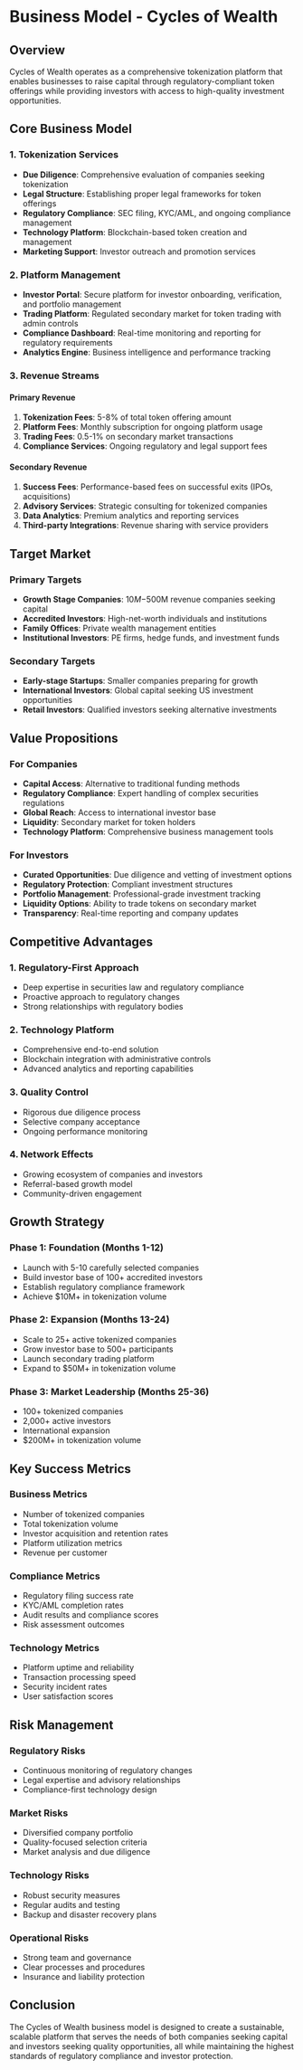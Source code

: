 # Business Model - Cycles of Wealth

## Overview

Cycles of Wealth operates as a comprehensive tokenization platform that enables businesses to raise capital through regulatory-compliant token offerings while providing investors with access to high-quality investment opportunities.

## Core Business Model

### 1. Tokenization Services
- **Due Diligence**: Comprehensive evaluation of companies seeking tokenization
- **Legal Structure**: Establishing proper legal frameworks for token offerings
- **Regulatory Compliance**: SEC filing, KYC/AML, and ongoing compliance management
- **Technology Platform**: Blockchain-based token creation and management
- **Marketing Support**: Investor outreach and promotion services

### 2. Platform Management
- **Investor Portal**: Secure platform for investor onboarding, verification, and portfolio management
- **Trading Platform**: Regulated secondary market for token trading with admin controls
- **Compliance Dashboard**: Real-time monitoring and reporting for regulatory requirements
- **Analytics Engine**: Business intelligence and performance tracking

### 3. Revenue Streams

#### Primary Revenue
1. **Tokenization Fees**: 5-8% of total token offering amount
2. **Platform Fees**: Monthly subscription for ongoing platform usage
3. **Trading Fees**: 0.5-1% on secondary market transactions
4. **Compliance Services**: Ongoing regulatory and legal support fees

#### Secondary Revenue
1. **Success Fees**: Performance-based fees on successful exits (IPOs, acquisitions)
2. **Advisory Services**: Strategic consulting for tokenized companies
3. **Data Analytics**: Premium analytics and reporting services
4. **Third-party Integrations**: Revenue sharing with service providers

## Target Market

### Primary Targets
- **Growth Stage Companies**: $10M-$500M revenue companies seeking capital
- **Accredited Investors**: High-net-worth individuals and institutions
- **Family Offices**: Private wealth management entities
- **Institutional Investors**: PE firms, hedge funds, and investment funds

### Secondary Targets
- **Early-stage Startups**: Smaller companies preparing for growth
- **International Investors**: Global capital seeking US investment opportunities
- **Retail Investors**: Qualified investors seeking alternative investments

## Value Propositions

### For Companies
- **Capital Access**: Alternative to traditional funding methods
- **Regulatory Compliance**: Expert handling of complex securities regulations
- **Global Reach**: Access to international investor base
- **Liquidity**: Secondary market for token holders
- **Technology Platform**: Comprehensive business management tools

### For Investors
- **Curated Opportunities**: Due diligence and vetting of investment options
- **Regulatory Protection**: Compliant investment structures
- **Portfolio Management**: Professional-grade investment tracking
- **Liquidity Options**: Ability to trade tokens on secondary market
- **Transparency**: Real-time reporting and company updates

## Competitive Advantages

### 1. Regulatory-First Approach
- Deep expertise in securities law and regulatory compliance
- Proactive approach to regulatory changes
- Strong relationships with regulatory bodies

### 2. Technology Platform
- Comprehensive end-to-end solution
- Blockchain integration with administrative controls
- Advanced analytics and reporting capabilities

### 3. Quality Control
- Rigorous due diligence process
- Selective company acceptance
- Ongoing performance monitoring

### 4. Network Effects
- Growing ecosystem of companies and investors
- Referral-based growth model
- Community-driven engagement

## Growth Strategy

### Phase 1: Foundation (Months 1-12)
- Launch with 5-10 carefully selected companies
- Build investor base of 100+ accredited investors
- Establish regulatory compliance framework
- Achieve $10M+ in tokenization volume

### Phase 2: Expansion (Months 13-24)
- Scale to 25+ active tokenized companies
- Grow investor base to 500+ participants
- Launch secondary trading platform
- Expand to $50M+ in tokenization volume

### Phase 3: Market Leadership (Months 25-36)
- 100+ tokenized companies
- 2,000+ active investors
- International expansion
- $200M+ in tokenization volume

## Key Success Metrics

### Business Metrics
- Number of tokenized companies
- Total tokenization volume
- Investor acquisition and retention rates
- Platform utilization metrics
- Revenue per customer

### Compliance Metrics
- Regulatory filing success rate
- KYC/AML completion rates
- Audit results and compliance scores
- Risk assessment outcomes

### Technology Metrics
- Platform uptime and reliability
- Transaction processing speed
- Security incident rates
- User satisfaction scores

## Risk Management

### Regulatory Risks
- Continuous monitoring of regulatory changes
- Legal expertise and advisory relationships
- Compliance-first technology design

### Market Risks
- Diversified company portfolio
- Quality-focused selection criteria
- Market analysis and due diligence

### Technology Risks
- Robust security measures
- Regular audits and testing
- Backup and disaster recovery plans

### Operational Risks
- Strong team and governance
- Clear processes and procedures
- Insurance and liability protection

## Conclusion

The Cycles of Wealth business model is designed to create a sustainable, scalable platform that serves the needs of both companies seeking capital and investors seeking quality opportunities, all while maintaining the highest standards of regulatory compliance and investor protection.